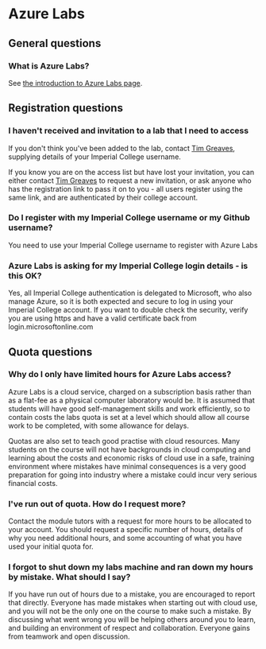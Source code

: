 # Azure Labs

## General questions

### What is Azure Labs?

See [the introduction to Azure Labs page](https://acse-2020.github.io/introduction/labs/intro.html).

## Registration questions

### I haven't received and invitation to a lab that I need to access

If you don't think you've been added to the lab, contact [Tim Greaves](mailto:tim.greaves@imperial.ac.uk),
supplying details of your Imperial College username.

If you know you are on the access list but have lost your invitation, you can either contact
[Tim Greaves](mailto:tim.greaves@imperial.ac.uk) to request a new invitation, or ask anyone
who has the registration link to pass it on to you - all users register using the same link,
and are authenticated by their college account.

### Do I register with my Imperial College username or my Github username?

You need to use your Imperial College username to register with Azure Labs

### Azure Labs is asking for my Imperial College login details - is this OK?

Yes, all Imperial College authentication is delegated to Microsoft, who also manage Azure,
so it is both expected and secure to log in using your Imperial College account. If you want
to double check the security, verify you are using https and have a valid certificate back
from login.microsoftonline.com

## Quota questions

### Why do I only have limited hours for Azure Labs access?

Azure Labs is a cloud service, charged on a subscription basis rather than as a flat-fee
as a physical computer laboratory would be. It is assumed that students will have good
self-management skills and work efficiently, so to contain costs the labs quota is set at
a level which should allow all course work to be completed, with some allowance for delays.

Quotas are also set to teach good practise with cloud resources. Many students on the course
will not have backgrounds in cloud computing and learning about the costs and economic risks
of cloud use in a safe, training environment where mistakes have minimal consequences is a
very good preparation for going into industry where a mistake could incur very serious financial
costs.

### I've run out of quota. How do I request more?

Contact the module tutors with a request for more hours to be allocated to your account. You
should request a specific number of hours, details of why you need additional hours, and some
accounting of what you have used your initial quota for.

### I forgot to shut down my labs machine and ran down my hours by mistake. What should I say?

If you have run out of hours due to a mistake, you are encouraged to report that directly.
Everyone has made mistakes when starting out with cloud use, and you will not be the only one
on the course to make such a mistake. By discussing what went wrong you will be helping others
around you to learn, and building an environment of respect and collaboration. Everyone gains
from teamwork and open discussion.
